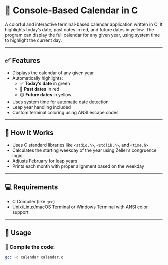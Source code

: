 # 📅 Console-Based Calendar in C

A colorful and interactive terminal-based calendar application written in C. It highlights today’s date, past dates in red, and future dates in yellow. The program can display the full calendar for any given year, using system time to highlight the current day.

---

## ✅ Features

- Displays the calendar of any given year
- Automatically highlights:
  - ✅ **Today’s date** in green
  - 🔴 **Past dates** in red
  - 🟡 **Future dates** in yellow
- Uses system time for automatic date detection
- Leap year handling included
- Custom terminal coloring using ANSI escape codes

---

## 🧠 How It Works

- Uses C standard libraries like `<stdio.h>`, `<stdlib.h>`, and `<time.h>`
- Calculates the starting weekday of the year using Zeller’s congruence logic
- Adjusts February for leap years
- Prints each month with proper alignment based on the weekday

---

## 💻 Requirements

- C Compiler (like `gcc`)
- Unix/Linux/macOS Terminal or Windows Terminal with ANSI color support

---

## 🚀 Usage

### 🔧 Compile the code:
```bash
gcc -o calendar calendar.c
